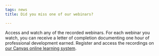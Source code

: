 ```yaml
---
tags: news
title: Did you miss one of our webinars?

---
```

Access and watch any of the recorded webinars. For each webinar you watch, you can receive a letter of completion documenting one hour of professional development earned. Register and access the recordings on [our Canvas online learning system](https://nam10.safelinks.protection.outlook.com/?url=https%3A%2F%2Fici.instructure.com%2Fenroll%2FT8G3YG&data=05%7C01%7CJeff.Coburn%40umb.edu%7C148842921f544a55feae08db006e2cb3%7Cb97188711ee94425953c1ace1373eb38%7C0%7C0%7C638104245428805524%7CUnknown%7CTWFpbGZsb3d8eyJWIjoiMC4wLjAwMDAiLCJQIjoiV2luMzIiLCJBTiI6Ik1haWwiLCJXVCI6Mn0%3D%7C3000%7C%7C%7C&sdata=Bq1fWx8x%2FTXmx8N9jn%2FUOraHi5XCiZzSPrC79RordJQ%3D&reserved=0).